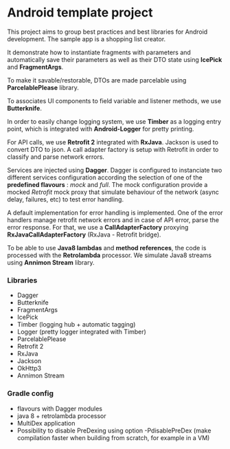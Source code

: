 # Android template project

This project aims to group best practices and best libraries for Android development. The sample app is a shopping list creator.

It demonstrate how to instantiate fragments with parameters and automatically save their parameters as well as their DTO state using **IcePick** and **FragmentArgs**.

To make it savable/restorable, DTOs are made parcelable using **ParcelablePlease** library.

To associates UI components to field variable and listener methods, we use **Butterknife**.

In order to easily change logging system, we use **Timber** as a logging entry point, which is integrated with **Android-Logger** for pretty printing.

For API calls, we use **Retrofit 2** integrated with **RxJava**. Jackson is used to convert DTO to json. A call adapter factory is setup with Retrofit
in order to classify and parse network errors.

Services are injected using **Dagger**. Dagger is configured to instanciate two different services configuration according the selection of one of the **predefined flavours** : *mock* and *full*.
The mock configuration provide a mocked *Retrofit* mock proxy that simulate behaviour of the network (async delay, failures, etc) to test error handling.

A default implementation for error handling is implemented. One of the error handlers manage retrofit network errors and in case of API error, parse the error response. For that, we use a **CallAdapterFactory** proxying **RxJavaCallAdapterFactory** (RxJava - Retrofit bridge).

To be able to use **Java8 lambdas** and **method references**, the code is processed with the **Retrolambda** processor. We simulate Java8 streams using **Annimon Stream** library.

### Libraries
- Dagger
- Butterknife
- FragmentArgs
- IcePick
- Timber (logging hub + automatic tagging)
- Logger (pretty logger integrated with Timber)
- ParcelablePlease
- Retrofit 2
- RxJava
- Jackson
- OkHttp3
- Annimon Stream

### Gradle config
- flavours with Dagger modules
- java 8 + retrolambda processor
- MultiDex application
- Possibility to disable PreDexing using option -PdisablePreDex (make compilation faster when building from scratch, for example in a VM)

